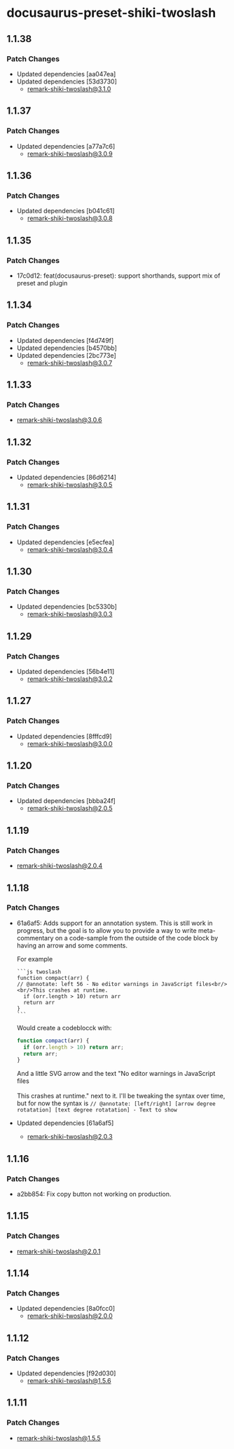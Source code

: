 # docusaurus-preset-shiki-twoslash

## 1.1.38

### Patch Changes

- Updated dependencies [aa047ea]
- Updated dependencies [53d3730]
  - remark-shiki-twoslash@3.1.0

## 1.1.37

### Patch Changes

- Updated dependencies [a77a7c6]
  - remark-shiki-twoslash@3.0.9

## 1.1.36

### Patch Changes

- Updated dependencies [b041c61]
  - remark-shiki-twoslash@3.0.8

## 1.1.35

### Patch Changes

- 17c0d12: feat(docusaurus-preset): support shorthands, support mix of preset and plugin

## 1.1.34

### Patch Changes

- Updated dependencies [f4d749f]
- Updated dependencies [b4570bb]
- Updated dependencies [2bc773e]
  - remark-shiki-twoslash@3.0.7

## 1.1.33

### Patch Changes

- remark-shiki-twoslash@3.0.6

## 1.1.32

### Patch Changes

- Updated dependencies [86d6214]
  - remark-shiki-twoslash@3.0.5

## 1.1.31

### Patch Changes

- Updated dependencies [e5ecfea]
  - remark-shiki-twoslash@3.0.4

## 1.1.30

### Patch Changes

- Updated dependencies [bc5330b]
  - remark-shiki-twoslash@3.0.3

## 1.1.29

### Patch Changes

- Updated dependencies [56b4e11]
  - remark-shiki-twoslash@3.0.2

## 1.1.27

### Patch Changes

- Updated dependencies [8fffcd9]
  - remark-shiki-twoslash@3.0.0

## 1.1.20

### Patch Changes

- Updated dependencies [bbba24f]
  - remark-shiki-twoslash@2.0.5

## 1.1.19

### Patch Changes

- remark-shiki-twoslash@2.0.4

## 1.1.18

### Patch Changes

- 61a6af5: Adds support for an annotation system. This is still work in progress, but the goal is to allow you to provide a way to write meta-commentary on a code-sample from the outside of the code block by having an arrow and some comments.

  For example

  ````
  ```js twoslash
  function compact(arr) {
  // @annotate: left 56 - No editor warnings in JavaScript files<br/><br/>This crashes at runtime.
    if (orr.length > 10) return arr
    return arr
  }
  ```
  ````

  Would create a codeblocck with:

  ```js
  function compact(arr) {
    if (orr.length > 10) return arr;
    return arr;
  }
  ```

  And a little SVG arrow and the text "No editor warnings in JavaScript files<br/><br/>This crashes at runtime." next to it.
  I'll be tweaking the syntax over time, but for now the syntax is `// @annotate: [left/right] [arrow degree rotatation] [text degree rotatation] - Text to show`

- Updated dependencies [61a6af5]
  - remark-shiki-twoslash@2.0.3

## 1.1.16

### Patch Changes

- a2bb854: Fix copy button not working on production.

## 1.1.15

### Patch Changes

- remark-shiki-twoslash@2.0.1

## 1.1.14

### Patch Changes

- Updated dependencies [8a0fcc0]
  - remark-shiki-twoslash@2.0.0

## 1.1.12

### Patch Changes

- Updated dependencies [f92d030]
  - remark-shiki-twoslash@1.5.6

## 1.1.11

### Patch Changes

- remark-shiki-twoslash@1.5.5
